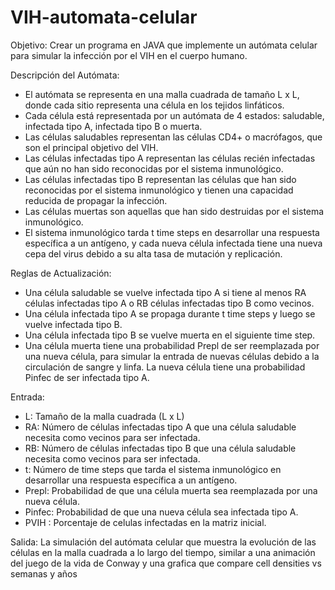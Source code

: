 # VIH-automata-celular
Objetivo: Crear un programa en JAVA que implemente un autómata celular para simular la infección por el VIH en el cuerpo humano.

Descripción del Autómata:
+ El autómata se representa en una malla cuadrada de tamaño L x L, donde cada sitio representa una célula en los tejidos linfáticos.
+ Cada célula está representada por un autómata de 4 estados: saludable, infectada tipo A, infectada tipo B o muerta.
+ Las células saludables representan las células CD4+ o macrófagos, que son el principal objetivo del VIH.
+ Las células infectadas tipo A representan las células recién infectadas que aún no han sido reconocidas por el sistema inmunológico.
+ Las células infectadas tipo B representan las células que han sido reconocidas por el sistema inmunológico y tienen una capacidad reducida de propagar la infección.
+ Las células muertas son aquellas que han sido destruidas por el sistema inmunológico.
+ El sistema inmunológico tarda t time steps en desarrollar una respuesta específica a un antígeno, y cada nueva célula infectada tiene una nueva cepa del virus debido a su alta tasa de mutación y replicación.

Reglas de Actualización:
+ Una célula saludable se vuelve infectada tipo A si tiene al menos RA células infectadas tipo A o RB células infectadas tipo B como vecinos.
+ Una célula infectada tipo A se propaga durante t time steps y luego se vuelve infectada tipo B.
+ Una célula infectada tipo B se vuelve muerta en el siguiente time step.
+ Una célula muerta tiene una probabilidad Prepl de ser reemplazada por una nueva célula, para simular la entrada de nuevas células debido a la circulación de sangre y linfa. La nueva célula tiene una probabilidad Pinfec de ser infectada tipo A.

Entrada:
+ L: Tamaño de la malla cuadrada (L x L)
+ RA: Número de células infectadas tipo A que una célula saludable necesita como vecinos para ser infectada.
+ RB: Número de células infectadas tipo B que una célula saludable necesita como vecinos para ser infectada.
+ t: Número de time steps que tarda el sistema inmunológico en desarrollar una respuesta específica a un antígeno.
+ Prepl: Probabilidad de que una célula muerta sea reemplazada por una nueva célula.
+ Pinfec: Probabilidad de que una nueva célula sea infectada tipo A.
+ PVIH : Porcentaje de celulas infectadas en la matriz inicial.

Salida:
La simulación del autómata celular que muestra la evolución de las células en la malla cuadrada a lo largo del tiempo, similar a una animación del juego de la vida de Conway y una grafica que compare cell densities vs semanas y años
